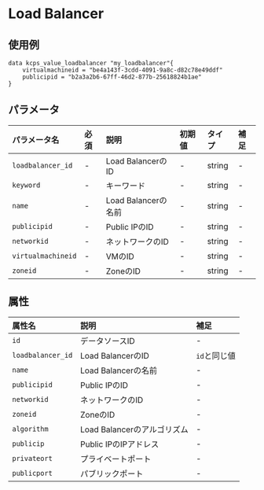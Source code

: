 # Load Balancer

## 使用例

```hcl
data kcps_value_loadbalancer "my_loadbalancer"{
    virtualmachineid = "be4a143f-3cdd-4091-9a8c-d82c78e49ddf"
    publicipid = "b2a3a2b6-67ff-46d2-877b-25618824b1ae"
}
```

## パラメータ

|パラメータ名 |必須    |説明      |初期値    |タイプ    |補足|
|:----------|:------|:---------|:--------|:--------|:--|
|`loadbalancer_id` |-|Load BalancerのID | - | string | - |
|`keyword` |-|キーワード | - | string | - |
|`name` |-|Load Balancerの名前 | - | string | - |
|`publicipid` |-|Public IPのID | - | string | - |
|`networkid` |-|ネットワークのID  | - | string | - |
|`virtualmachineid` |-|VMのID  | - | string | - |
|`zoneid` |-|ZoneのID  | - | string | - |


## 属性
|属性名 |説明      |補足 |
|:----------|:------|:---------|
|`id`          |データソースID   | - | 
|`loadbalancer_id`  |Load BalancerのID  | `id`と同じ値 |
|`name` |Load Balancerの名前 | - | 
|`publicipid` |Public IPのID | - | 
|`networkid` |ネットワークのID  | - |
|`zoneid` |ZoneのID  | - | 
|`algorithm`  |Load Balancerのアルゴリズム  | - |
|`publicip`  |Public IPのIPアドレス   | - |
|`privateort`  |プライベートポート   | - |
|`publicport`  |パブリックポート   | - |

